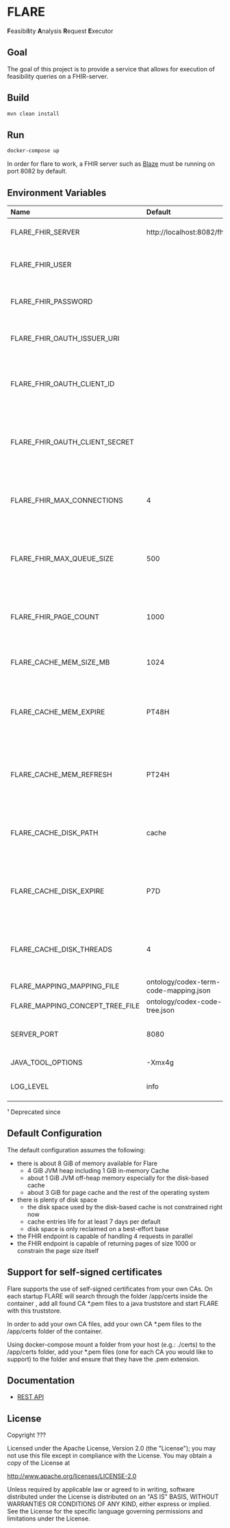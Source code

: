 # FLARE

**F**easibi**l**ity **A**nalysis **R**equest **E**xecutor

## Goal

The goal of this project is to provide a service that allows for execution of feasibility queries on a FHIR-server.

## Build

```sh
mvn clean install
```

## Run

```sh
docker-compose up
```

In order for flare to work, a FHIR server such as [Blaze](https://github.com/samply/blaze) must be running on port 8082 by default.

## Environment Variables

| Name                            | Default                               | Depr ¹ | Description                                                                                      |
|:--------------------------------|:--------------------------------------|--------|:-------------------------------------------------------------------------------------------------|
| FLARE_FHIR_SERVER               | http://localhost:8082/fhir            |        | The base URL of the FHIR server to use.                                                          |
| FLARE_FHIR_USER                 |                                       |        | The username to use for HTTP Basic Authentication.                                               |
| FLARE_FHIR_PASSWORD             |                                       |        | The password to use for HTTP Basic Authentication.                                               |
| FLARE_FHIR_OAUTH_ISSUER_URI     |                                       |        | The issuer URI of the OpenID Connect provider.                                                   |
| FLARE_FHIR_OAUTH_CLIENT_ID      |                                       |        | The client ID to use for authentication with OpenID Connect provider.                            |
| FLARE_FHIR_OAUTH_CLIENT_SECRET  |                                       |        | The client secret to use for authentication with OpenID Connect provider.                        |
| FLARE_FHIR_MAX_CONNECTIONS      | 4                                     |        | The maximum number of connections Flare opens towards the FHIR server.                           |
| FLARE_FHIR_MAX_QUEUE_SIZE       | 500                                   |        | The maximum number FHIR server requests Flare queues before returning an error.                  |
| FLARE_FHIR_PAGE_COUNT           | 1000                                  |        | The number of resources per page to request from the FHIR server.                                |
| FLARE_CACHE_MEM_SIZE_MB         | 1024                                  |        | The size of the in-memory cache in mebibytes.                                                    |
| FLARE_CACHE_MEM_EXPIRE          | PT48H                                 |        | The duration after which in-memory cache entries should expire in [ISO 8601 durations][1].       |
| FLARE_CACHE_MEM_REFRESH         | PT24H                                 |        | The duration after which in-memory cache entries should be refreshed in [ISO 8601 durations][1]. |
| FLARE_CACHE_DISK_PATH           | cache                                 |        | The name of the directory in which the on-disk cache should be written.                          |
| FLARE_CACHE_DISK_EXPIRE         | P7D                                   |        | The duration after which on-disk cache entries should expire in [ISO 8601 durations][1].         |
| FLARE_CACHE_DISK_THREADS        | 4                                     |        | The number of threads the disk cache should use for reading and writing entries.                 |
| FLARE_MAPPING_MAPPING_FILE      | ontology/codex-term-code-mapping.json | v2.4.0 | The mappings to use.                                                                             |
| FLARE_MAPPING_CONCEPT_TREE_FILE | ontology/codex-code-tree.json         | v2.4.0 | The code tree to use.                                                                            |
| SERVER_PORT                     | 8080                                  |        | The port at which Flare provides its REST API.                                                   |
| JAVA_TOOL_OPTIONS               | -Xmx4g                                |        | JVM options \(Docker only\)                                                                      |
| LOG_LEVEL                       | info                                  |        | one of trace, debug, info, warn or error                                                         |

¹ Deprecated since

## Default Configuration

The default configuration assumes the following:

* there is about 8 GiB of memory available for Flare
  * 4 GiB JVM heap including 1 GiB in-memory Cache
  * about 1 GiB JVM off-heap memory especially for the disk-based cache
  * about 3 GiB for page cache and the rest of the operating system
* there is plenty of disk space
  * the disk space used by the disk-based cache is not constrained right now
  * cache entries life for at least 7 days per default
  * disk space is only reclaimed on a best-effort base
* the FHIR endpoint is capable of handling 4 requests in parallel
* the FHIR endpoint is capable of returning pages of size 1000 or constrain the page size itself

## Support for self-signed certificates

Flare supports the use of self-signed certificates from your own CAs.
On each startup FLARE will search through the folder /app/certs inside the container
, add all found CA *.pem files to a java truststore and start FLARE with this truststore.

In order to add your own CA files, add your own CA *.pem files to the /app/certs folder of the container.

Using docker-compose mount a folder from your host (e.g.: ./certs) to the /app/certs folder,
 add your *.pem files (one for each CA you would like to support) to the folder and ensure that they
have the .pem extension.

## Documentation

* [REST API](docs/api.md)

## License

Copyright ???

Licensed under the Apache License, Version 2.0 (the "License"); you may not use this file except in compliance with the License. You may obtain a copy of the License at

http://www.apache.org/licenses/LICENSE-2.0

Unless required by applicable law or agreed to in writing, software distributed under the License is distributed on an "AS IS" BASIS, WITHOUT WARRANTIES OR CONDITIONS OF ANY KIND, either express or implied. See the License for the specific language governing permissions and limitations under the License.

[1]: <https://en.wikipedia.org/wiki/ISO_8601>
